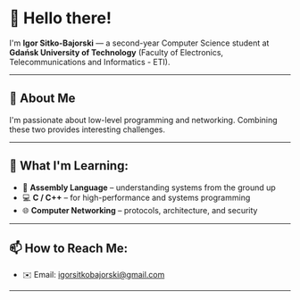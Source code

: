 # 👋 Hello there!

I'm **Igor Sitko-Bajorski** — a second-year Computer Science student at **Gdańsk University of Technology** (Faculty of Electronics, Telecommunications and Informatics - ETI).

---

## 🚀 About Me
I'm passionate about low-level programming and networking. Combining these two provides interesting challenges.

---

## 🌱 What I'm Learning:
- 🧠 **Assembly Language** – understanding systems from the ground up
- 💻 **C / C++** – for high-performance and systems programming
- 🌐 **Computer Networking** – protocols, architecture, and security

---

## 📫 How to Reach Me:
- ✉️ Email: [igorsitkobajorski@gmail.com](mailto:igorsitkobajorski@gmail.com)

---

<!---
Veruan/Veruan is a ✨ special ✨ repository because its `README.md` (this file) appears on your GitHub profile.
You can click the Preview link to take a look at your changes.
--->

